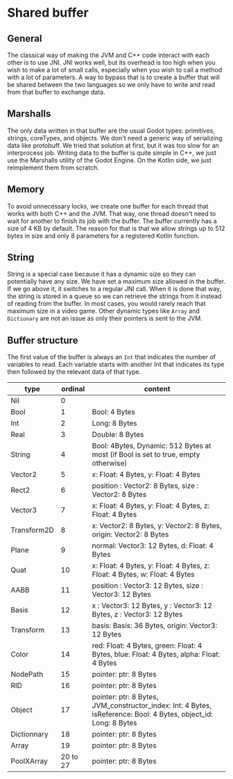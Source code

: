 # Shared buffer

## General
The classical way of making the JVM and C++ code interact with each other is to use JNI. JNI works well, but its overhead is too high when you wish to make a lot of small calls, especially when you wish to call a method with a lot of parameters. A way to bypass that is to create a buffer that will be shared between the two languages so we only have to write and read from that buffer to exchange data.

## Marshalls
The only data written in that buffer are the usual Godot types: primitives, strings, coreTypes, and objects. We don't need a generic way of serializing data like protobuff. We tried that solution at first, but it was too slow for an interprocess job. Writing data to the buffer is quite simple in C++, we just use the Marshalls utility of the Godot Engine. On the Kotlin side, we just reimplement them from scratch.

## Memory
To avoid unnecessary locks, we create one buffer for each thread that works with both C++ and the JVM. That way, one thread doesn't need to wait for another to finish its job with the buffer. The buffer currently has a size of 4 KB by default. The reason for that is that we allow strings up to 512 bytes in size and only 8 parameters for a registered Kotlin function.

## String
String is a special case because it has a dynamic size so they can potentially have any size. We have set a maximum size allowed in the buffer. If we go above it, it switches to a regular JNI call. When it is done that way, the string is stored in a queue so we can retrieve the strings from it instead of reading from the buffer. In most cases, you would rarely reach that maximum size in a video game. Other dynamic types like `Array` and `Dictionary` are not an issue as only their pointers is sent to the JVM.

## Buffer structure

The first value of the buffer is always an `Int` that indicates the number of variables to read. Each variable starts with another Int that indicates its type then followed by the relevant data of that type.

| type | ordinal | content |
| --- | --- | ---|
| Nil | 0 |  <nothing> |
| Bool | 1 | Bool: 4 Bytes |
| Int | 2 | Long: 8 Bytes |
| Real | 3 | Double: 8 Bytes |
| String | 4 | Bool: 4Bytes, Dynamic: 512 Bytes at most (if Bool is set to true, empty otherwise) |
| Vector2 | 5 | x: Float: 4 Bytes, y: Float: 4 Bytes |
| Rect2 | 6 | position : Vector2: 8 Bytes, size : Vector2: 8 Bytes |
| Vector3 | 7 | x: Float: 4 Bytes, y: Float: 4 Bytes, z: Float: 4 Bytes |
| Transform2D | 8 | x: Vector2: 8 Bytes, y: Vector2: 8 Bytes, origin: Vector2: 8 Bytes |
| Plane | 9 | normal: Vector3: 12 Bytes, d: Float: 4 Bytes |
| Quat | 10 |  x: Float: 4 Bytes, y: Float: 4 Bytes, z: Float: 4 Bytes, w: Float: 4 Bytes |
| AABB | 11 | position : Vector3: 12 Bytes, size : Vector3: 12 Bytes |
| Basis | 12 | x : Vector3: 12 Bytes, y : Vector3: 12 Bytes, z : Vector3: 12 Bytes |
| Transform | 13 | basis: Basis: 36 Bytes, origin: Vector3: 12 Bytes |
| Color | 14 |  red: Float: 4 Bytes, green: Float: 4 Bytes, blue: Float: 4 Bytes, alpha: Float: 4 Bytes  |
| NodePath | 15 | pointer: ptr: 8 Bytes |
| RID | 16 | pointer: ptr: 8 Bytes |
| Object | 17 | pointer: ptr: 8 Bytes, JVM_constructor_index: Int: 4 Bytes, isReference: Bool: 4 Bytes, object_id: Long: 8 Bytes |
| Dictionnary | 18 | pointer: ptr: 8 Bytes |
| Array | 19 | pointer: ptr: 8 Bytes |
| PoolXArray | 20 to 27 | pointer: ptr: 8 Bytes |
